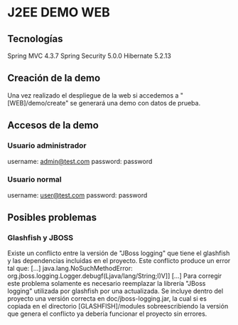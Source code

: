 # J2EE DEMO WEB
## Tecnologías
Spring MVC 4.3.7
Spring Security 5.0.0
Hibernate 5.2.13
## Creación de la demo
Una vez realizado el despliegue de la web si accedemos a "[WEB]/demo/create"
se generará una demo con datos de prueba.
## Accesos de la demo
### Usuario administrador
username: admin@test.com
password: password
### Usuario normal
username: user@test.com
password: password
## Posibles problemas
### Glashfish y JBOSS
Existe un conflicto entre la versión de "JBoss logging" que tiene el glashfish y las 
dependencias incluidas en el proyecto. Este conflicto produce un error tal que:
[...]
java.lang.NoSuchMethodError: org.jboss.logging.Logger.debugf(Ljava/lang/String;I)V]]
[...]
Para corregir este problema solamente es necesario reemplazar la librería "JBoss logging"
utilizada por glashfish por una actualizada.
Se incluye dentro del proyecto una versión correcta en doc/jboss-logging.jar, 
la cual si es copiada en el directorio [GLASHFISH]/modules sobreescribiendo la 
versión que genera el conflicto ya debería funcionar el proyecto sin errores.
